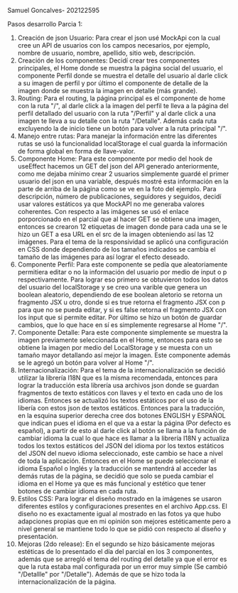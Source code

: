 Samuel Goncalves- 202122595

Pasos desarrollo Parcia 1:

1. Creación de json Usuario: Para crear el json usé MockApi con la cual cree un API de usuarios con los campos necesarios, por ejemplo, nombre de usuario, nombre, apellido, sitio web, descripción.
2. Creación de los componentes: Decidí crear tres componentes principales, el Home donde se muestra la página social del usuario, el componente Perfil donde se muestra el detalle del usuario al darle click a su imagen de perfil y por último el componente de detalle de la imagen donde se muestra la imagen en detalle (más grande).
3. Routing: Para el routing, la página principal es el componente de home con la ruta "/", al darle click a la imagen del perfil te lleva a la página del perfil detallado del usuario con la ruta "/Perfil" y al darle click a una imagen te lleva a su detalle con la ruta "/Detalle". Además cada ruta excluyendo la de inicio tiene un botón para volver a la ruta principal "/".
4. Manejo entre rutas: Para manejar la información entre las diferentes rutas se usó la funcionalidad localStorage el cual guarda la información de forma global en forma de llave-valor.
5. Componente Home: Para este componente por medio del hook de useEffect hacemos un GET del json del API generado anteriormente, como me dejaba mínimo crear 2 usuarios simplemente guardé el primer usuario del json en una variable, después mostré esta información en la parte de arriba de la página como se ve en la foto del ejemplo. Para descripción, número de publicaciones, seguidores y seguidos, decidí usar valores estáticos ya que MockAPI no me generaba valores coherentes. Con respecto a las imágenes se usó el enlace porporcionado en el parcial que al hacer GET se obtiene una imagen, entonces se crearon 12 etiquetas de imagen donde para cada una se le hizo un GET a esa URL en el src de la imagen obteniendo así las 12 imágenes. Para el tema de la responsividad se aplicó una configuración en CSS donde dependiendo de los tamaños indicados se cambia el tamaño de las imágenes para así lograr el efecto deseado. 
6. Componente Perfil: Para este componente se pedía que aleatoriamente permitiera editar o no la información del usuario por medio de input o p respectivamente. Para lograr eso primero se obtuvieron todos los datos del usuario del localStorage y se creo una varible que genera un boolean aleatorio, dependiendo de ese boolean aletorio se retorna un fragmento JSX u otro, donde si es true retorna el fragmento JSX con p para que no se pueda editar, y si es false retorna el fragmento JSX con los input que si permite editar. Por último se hizo un botón de guardar cambios, que lo que hace en sí es simplemente regresarse al Home "/".
7. Componente Detalle: Para este componente simplemente se muestra la imagen previamente seleccionada en el Home, entonces para esto se obtiene la imagen por medio del LocalStorage y se muesta con un tamaño mayor detallando así mejor la imagen. Este componente además se le agregó un botón para volver al Home "/".
8. Internacionalización: Para el tema de la internacionalización se decidió utilizar la librería I18N que es la misma recomendada, entonces para lograr la traducción esta librería usa archivos json donde se guardan fragmentos de texto estáticos con llaves y el texto en cada uno de los idiomas. Entonces se actualizó los textos estáticos por el uso de la libería con estos json de textos estáticos. Entonces para la traducción, en la esquina superior derecha cree dos botones ENGLISH y ESPAÑOL que indican pues el idioma en el que va a estar la página (Por defecto es español), a partir de esto al darle click al botón se llama a la función de cambiar idioma la cual lo que hace es llamar a la librería I18N y actualiza todos los textos estáticos del JSON del idioma por los textos estáticos del JSON del nuevo idioma seleccionado, este cambio se hace a nivel de toda la aplicación. Entonces en el Home se puede seleccionar el idioma Español o Inglés y la traducción se mantendrá al acceder las demás rutas de la página, se decidió que solo se pueda cambiar el idioma en el Home ya que es más funcional y estético que tener botones de cambiar idioma en cada ruta.
9. Estilos CSS: Para lograr el diseño mostrado en la imágenes se usaron diferentes estilos y configuraciones presentes en el archivo App.css. El diseño no es exactamente igual al mostrado en las fotos ya que hubo adapciones propias que en mi opinión son mejores estéticamente pero a nivel general se mantiene todo lo que se pidió con respecto al diseño y presentación.
10. Mejoras (2do release): En el segundo se hizo básicamente mejoras estéticas de lo presentado el día del parcial en los 3 componentes, además que se arregló el tema del routing del detalle ya que el error es que la ruta estaba mal configurada por un error muy simple (Se cambió "/Detallle" por "/Detalle"). Además de que se hizo toda la internacionalización de la página.
